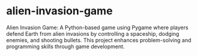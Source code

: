 # alien-invasion-game
Alien Invasion Game: A Python-based game using Pygame where players defend Earth from alien invasions by controlling a spaceship, dodging enemies, and shooting bullets. This project enhances problem-solving and programming skills through game development.
